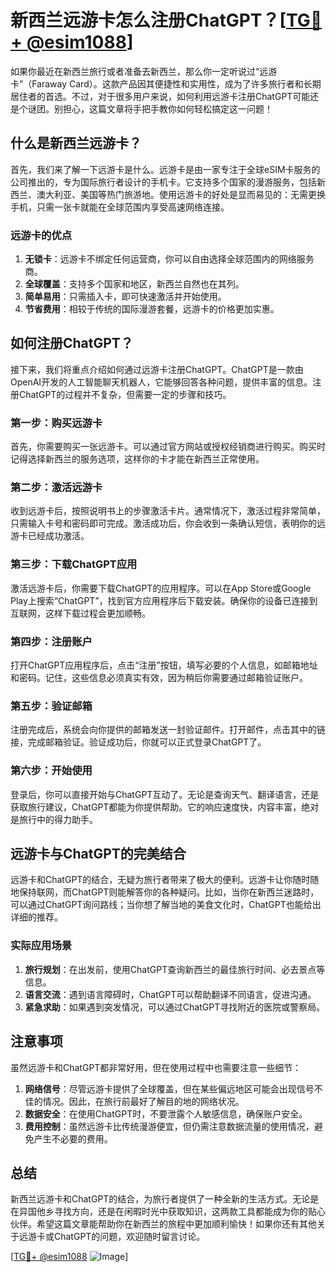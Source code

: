 # 新西兰远游卡怎么注册ChatGPT？[[TG💪+ @esim1088](https://t.me/s/esim1088)]

如果你最近在新西兰旅行或者准备去新西兰，那么你一定听说过“远游卡”（Faraway Card）。这款产品因其便捷性和实用性，成为了许多旅行者和长期居住者的首选。不过，对于很多用户来说，如何利用远游卡注册ChatGPT可能还是个谜团。别担心，这篇文章将手把手教你如何轻松搞定这一问题！

## 什么是新西兰远游卡？

首先，我们来了解一下远游卡是什么。远游卡是由一家专注于全球eSIM卡服务的公司推出的，专为国际旅行者设计的手机卡。它支持多个国家的漫游服务，包括新西兰、澳大利亚、美国等热门旅游地。使用远游卡的好处是显而易见的：无需更换手机，只需一张卡就能在全球范围内享受高速网络连接。

### 远游卡的优点

1. **无锁卡**：远游卡不绑定任何运营商，你可以自由选择全球范围内的网络服务商。
2. **全球覆盖**：支持多个国家和地区，新西兰自然也在其列。
3. **简单易用**：只需插入卡，即可快速激活并开始使用。
4. **节省费用**：相较于传统的国际漫游套餐，远游卡的价格更加实惠。

## 如何注册ChatGPT？

接下来，我们将重点介绍如何通过远游卡注册ChatGPT。ChatGPT是一款由OpenAI开发的人工智能聊天机器人，它能够回答各种问题，提供丰富的信息。注册ChatGPT的过程并不复杂，但需要一定的步骤和技巧。

### 第一步：购买远游卡

首先，你需要购买一张远游卡。可以通过官方网站或授权经销商进行购买。购买时记得选择新西兰的服务选项，这样你的卡才能在新西兰正常使用。

### 第二步：激活远游卡

收到远游卡后，按照说明书上的步骤激活卡片。通常情况下，激活过程非常简单，只需输入卡号和密码即可完成。激活成功后，你会收到一条确认短信，表明你的远游卡已经成功激活。

### 第三步：下载ChatGPT应用

激活远游卡后，你需要下载ChatGPT的应用程序。可以在App Store或Google Play上搜索“ChatGPT”，找到官方应用程序后下载安装。确保你的设备已连接到互联网，这样下载过程会更加顺畅。

### 第四步：注册账户

打开ChatGPT应用程序后，点击“注册”按钮，填写必要的个人信息，如邮箱地址和密码。记住，这些信息必须真实有效，因为稍后你需要通过邮箱验证账户。

### 第五步：验证邮箱

注册完成后，系统会向你提供的邮箱发送一封验证邮件。打开邮件，点击其中的链接，完成邮箱验证。验证成功后，你就可以正式登录ChatGPT了。

### 第六步：开始使用

登录后，你可以直接开始与ChatGPT互动了。无论是查询天气、翻译语言，还是获取旅行建议，ChatGPT都能为你提供帮助。它的响应速度快，内容丰富，绝对是旅行中的得力助手。

## 远游卡与ChatGPT的完美结合

远游卡和ChatGPT的结合，无疑为旅行者带来了极大的便利。远游卡让你随时随地保持联网，而ChatGPT则能解答你的各种疑问。比如，当你在新西兰迷路时，可以通过ChatGPT询问路线；当你想了解当地的美食文化时，ChatGPT也能给出详细的推荐。

### 实际应用场景

1. **旅行规划**：在出发前，使用ChatGPT查询新西兰的最佳旅行时间、必去景点等信息。
2. **语言交流**：遇到语言障碍时，ChatGPT可以帮助翻译不同语言，促进沟通。
3. **紧急求助**：如果遇到突发情况，可以通过ChatGPT寻找附近的医院或警察局。

## 注意事项

虽然远游卡和ChatGPT都非常好用，但在使用过程中也需要注意一些细节：

1. **网络信号**：尽管远游卡提供了全球覆盖，但在某些偏远地区可能会出现信号不佳的情况。因此，在旅行前最好了解目的地的网络状况。
2. **数据安全**：在使用ChatGPT时，不要泄露个人敏感信息，确保账户安全。
3. **费用控制**：虽然远游卡比传统漫游便宜，但仍需注意数据流量的使用情况，避免产生不必要的费用。

## 总结

新西兰远游卡和ChatGPT的结合，为旅行者提供了一种全新的生活方式。无论是在异国他乡寻找方向，还是在闲暇时光中获取知识，这两款工具都能成为你的贴心伙伴。希望这篇文章能帮助你在新西兰的旅程中更加顺利愉快！如果你还有其他关于远游卡或ChatGPT的问题，欢迎随时留言讨论。

[[TG💪+ @esim1088](https://t.me/s/esim1088) ![Image](https://i.postimg.cc/4NQfJmqS/Snipaste-2025-05-13-00-14-12.png)]